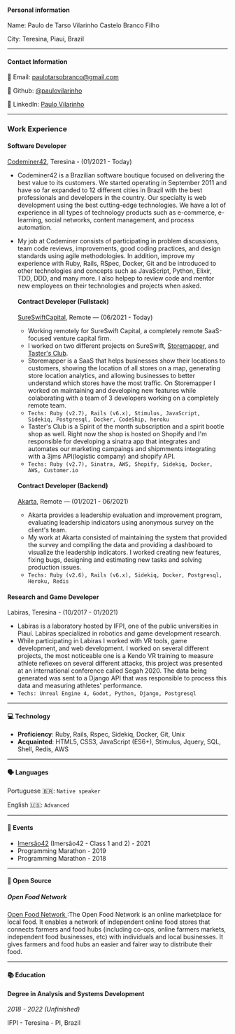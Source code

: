 #### Personal information
Name: Paulo de Tarso Vilarinho Castelo Branco Filho

City: Teresina, Piauí, Brazil

---
#### Contact Information
📧 Email: [paulotarsobranco@gmail.com](mailto:paulotarsobranco@gmail.com)

🔗 Github: [@paulovilarinho](https://github.com/paulovilarinho/)

🔗 LinkedIn: [Paulo Vilarinho](https://www.linkedin.com/in/paulovilarinho7/)

---
### **Work Experience**
#### **Software Developer**
[Codeminer42](https://www.codeminer42.com/), Teresina - (01/2021 - Today)

- Codeminer42 is a Brazilian software boutique focused on delivering the best value to its customers. We started operating in September 2011 and have so far expanded to 12 different cities in Brazil with the best professionals and developers in the country. Our specialty is web development using the best cutting-edge technologies. We have a lot of experience in all types of technology products such as e-commerce, e-learning, social networks, content management, and process automation.
- My job at Codeminer consists of participating in problem discussions, team code reviews, improvements, good coding practices, and design standards using agile methodologies. In addition, improve my experience with Ruby, Rails, RSpec, Docker, Git and be introduced to other technologies and concepts such as JavaScript, Python, Elixir, TDD, DDD, and many more. I also  helpep to review code and mentor new employees on their technologies and projects when asked.

  #### **Contract Developer (Fullstack)**
  [SureSwiftCapital](https://www.sureswiftcapital.com/), Remote — (06/2021 - Today)

  - Working remotely for SureSwift Capital, a completely remote SaaS-focused venture capital firm.
  -  I worked on two different projects on SureSwift, [Storemapper](https://www.storemapper.com/), and [Taster's Club](https://tastersclub.com/).
  -  Storemapper is a SaaS that helps businesses show their locations to customers, showing the location of all stores on a map, generating store location analytics, and allowing businesses to better understand which stores have the most traffic. On Storemapper I worked on maintaining and developing new features while colaborating with a team of 3 developers working on a completely remote team.
  - `Techs: Ruby (v2.7), Rails (v6.x), Stimulus, JavaScript, Sidekiq, Postgresql, Docker, CodeShip, heroku`
  -  Taster's Club is a Spirit of the month subscription and a spirit bootle shop as well. Right now the shop is hosted on Shopify and I'm responsible for developing a sinatra app that integrates and automates our marketing campaings and shipmments integrating with a 3jms API(logistic company) and shopify API.
  - `Techs: Ruby (v2.7), Sinatra, AWS, Shopify, Sidekiq, Docker, AWS, Customer.io`


  #### **Contract Developer (Backend)**
  [Akarta](https://akarta.com.br/), Remote — (01/2021 - 06/2021)

  - Akarta provides a leadership evaluation and improvement program, evaluating leadership indicators using anonymous survey on the client's team.
  - My work at Akarta consisted of maintaining the system that provided the survey and compiling the data and providing a dashboard to visualize the leadership indicators.  I worked creating new features, fixing bugs, designing and estimating new tasks and solving production issues.
  - `Techs: Ruby (v2.6), Rails (v6.x), Sidekiq, Docker, Postgresql, Heroku, Redis`

#### **Research and Game Developer**
Labiras, Teresina - (10/2017 - 01/2021)

- Labiras is a laboratory hosted by IFPI, one of the public universities in Piauí. Labiras specialized in robotics and game development research.
- While participating in Labiras I worked with VR tools, game development, and web development. I worked on several different projects, the most noticeable one is a Kendo VR training to measure athlete reflexes on several different attacks, this project was presented at an international conference called Segah 2020. The data being generated was sent to a Django API that was responsible to process this data and measuring athletes' performance.
- `Techs: Unreal Engine 4, Godot, Python, Django, Postgresql`
---

#### 💻 Technology

- **Proficiency**: Ruby, Rails, Rspec, Sidekiq, Docker,  Git, Unix
- **Acquainted**: HTML5, CSS3, JavaScript (ES6+), Stimulus, Jquery, SQL, Shell, Redis, AWS

---

#### 🗣 Languages

Portuguese 🇧🇷: `Native speaker`

English 🇺🇸: `Advanced`

---

#### 📅 Events

- [Imersão42](https://www.imersao42.com.br/) (Imersão42 - Class 1 and 2) - 2021
- Programming Marathon - 2019
- Programming Marathon - 2018

---

#### 🐙 Open Source

##### **Open Food Network**

[Open Food Network ](https://github.com/openfoodfoundation/openfoodnetwork):The Open Food Network is an online marketplace for local food. It enables a network of independent online food stores that connects farmers and food hubs (including co-ops, online farmers markets, independent food businesses, etc) with individuals and local businesses. It gives farmers and food hubs an easier and fairer way to distribute their food.

---

#### 📚 Education

#### **Degree in Analysis and Systems Development**

*2018 - 2022 (Unfinished)*

IFPI - Teresina - PI, Brazil
